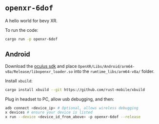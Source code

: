 # `openxr-6dof`

A hello world for bevy XR.

To run the code:
```bash
cargo run -p openxr-6dof
```

## Android

Download the [oculus sdk](https://developer.oculus.com/downloads/package/oculus-openxr-mobile-sdk/) and place `OpenXR/Libs/Android/arm64-v8a/Release/libopenxr_loader.so` into the `rumtime_libs/arm64-v8a/` folder.

Install `xbuild`: 
```sh
cargo install xbuild --git https://github.com/rust-mobile/xbuild
```

Plug in headset to PC, allow usb debugging, and then:
```sh
adb connect <device_ip> # Optional, allows wireless debugging
x devices # ensure your device is listed
x run --device <device_id_from_above> -p openxr-6dof --release
```
